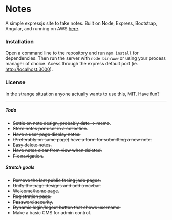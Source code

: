 # Notes
A simple expressjs site to take notes.  Built on Node, Express, Bootstrap, Angular, and running on AWS [here](http://ec2-54-174-245-235.compute-1.amazonaws.com/).

### Installation
Open a command line to the repository and run `npm install` for dependencies.  Then run the server with `node bin/www` or using your process manager of choice.  Acess through the express default port (ie. [http://localhost:3000](http://localhost:3000)).

### License
In the strange situation anyone actually wants to use this, MIT.  Have fun?

---

##### Todo
- ~~Settle on note design, probably date -> memo~~.
- ~~Store notes per user in a collection~~.
- ~~Have a user page display notes.~~
- ~~(Preferably on same page)~~ ~~have a form for submitting a new note.~~
- ~~Easy delete notes.~~
- ~~Have notes clear from view when deleted.~~
- ~~Fix navigation.~~

##### Stretch goals
- ~~Remove the last public facing jade pages.~~
- ~~Unify the page designs and add a navbar.~~
- ~~Welcome/home page.~~
- ~~Registration page.~~
- ~~Password security.~~
- ~~Dynamic login/logout button that shows username.~~
- Make a basic CMS for admin control.
